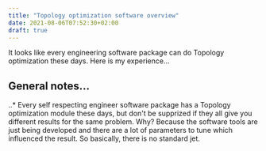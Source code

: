 ```yaml
---
title: "Topology optimization software overview"
date: 2021-08-06T07:52:30+02:00
draft: true
---
```


It looks like every engineering software package can do Topology optimization these days. Here is my experience...

## General notes...

..* Every self respecting engineer software package has a Topology optimization module these days, but don't be supprized if they all give you different results for the same problem. Why? Because the software tools are just being developed and there are a lot of parameters to tune which influenced the result. So basically, there is no standard jet.